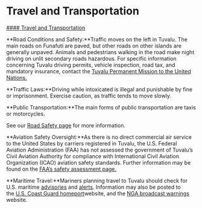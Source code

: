 # Travel and Transportation

[#### Travel and Transportation](javascript:void(0); "Travel and Transportation")

**Road Conditions and Safety:**Traffic moves on the left in Tuvalu. The main roads on Funafuti are paved, but other roads on other islands are generally unpaved. Animals and pedestrians walking in the road make night driving on unlit secondary roads hazardous. For specific information concerning Tuvalu driving permits, vehicle inspection, road tax, and mandatory insurance, contact the [Tuvalu Permanent Mission to the United Nations.](https://www.un.int/tuvalu/)

**Traffic Laws:**Driving while intoxicated is illegal and punishable by fine or imprisonment. Exercise caution, as traffic tends to move slowly.

**Public Transportation:**The main forms of public transportation are taxis or motorcycles.

See our [Road Safety page](http://travel.state.gov/content/passports/english/go/safety/road.html) for more information.

**Aviation Safety Oversight:**As there is no direct commercial air service to the United States by carriers registered in Tuvalu, the U.S. Federal Aviation Administration (FAA) has not assessed the government of Tuvalu’s Civil Aviation Authority for compliance with International Civil Aviation Organization (ICAO) aviation safety standards. Further information may be found on the [FAA’s safety assessment page.](https://www.faa.gov/about/initiatives/iasa)

**Maritime Travel:**Mariners planning travel to Tuvalu should check for U.S. maritime [advisories](https://www.maritime.dot.gov/msci-advisories) and [alerts](https://www.maritime.dot.gov/msci-alerts). Information may also be posted to the [U.S. Coast Guard homeport](https://homeport.uscg.mil/)website, and the [NGA broadcast warnings](https://msi.nga.mil/NavWarnings) website.